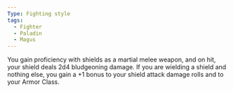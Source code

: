 ```yaml
---
Type: Fighting style
tags:
  - Fighter
  - Paladin
  - Magus
---
```

You gain proficiency with shields as a martial melee weapon, and on hit, your shield deals 2d4 bludgeoning damage. If you are wielding a shield and nothing else, you gain a +1 bonus to your shield attack damage rolls and to your Armor Class.